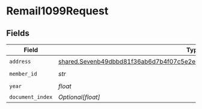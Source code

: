 # Remail1099Request


## Fields

| Field                                                                                                                                                                      | Type                                                                                                                                                                       | Required                                                                                                                                                                   | Description                                                                                                                                                                |
| -------------------------------------------------------------------------------------------------------------------------------------------------------------------------- | -------------------------------------------------------------------------------------------------------------------------------------------------------------------------- | -------------------------------------------------------------------------------------------------------------------------------------------------------------------------- | -------------------------------------------------------------------------------------------------------------------------------------------------------------------------- |
| `address`                                                                                                                                                                  | [shared.Sevenb49dbbd81f36ab6d7b4f07c5e2e53f40e36eb7b83d1488f379e993b830eec56](../../models/shared/sevenb49dbbd81f36ab6d7b4f07c5e2e53f40e36eb7b83d1488f379e993b830eec56.md) | :heavy_check_mark:                                                                                                                                                         | N/A                                                                                                                                                                        |
| `member_id`                                                                                                                                                                | *str*                                                                                                                                                                      | :heavy_check_mark:                                                                                                                                                         | N/A                                                                                                                                                                        |
| `year`                                                                                                                                                                     | *float*                                                                                                                                                                    | :heavy_check_mark:                                                                                                                                                         | N/A                                                                                                                                                                        |
| `document_index`                                                                                                                                                           | *Optional[float]*                                                                                                                                                          | :heavy_minus_sign:                                                                                                                                                         | N/A                                                                                                                                                                        |